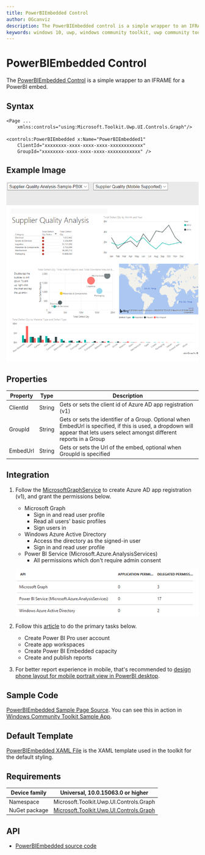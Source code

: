 ```yaml
---
title: PowerBIEmbedded Control
author: OGcanviz
description: The PowerBIEmbedded control is a simple wrapper to an IFRAME for a PowerBI embed.
keywords: windows 10, uwp, windows community toolkit, uwp community toolkit, uwp toolkit, PowerBIEmbedded Control
---
```


# PowerBIEmbedded Control

The [PowerBIEmbedded Control](https://docs.microsoft.com/dotnet/api/microsoft.toolkit.uwp.ui.controls.graph.powerbiembedded) is a simple wrapper to an IFRAME for a PowerBI embed.

## Syntax

```xaml
<Page ...
    xmlns:controls="using:Microsoft.Toolkit.Uwp.UI.Controls.Graph"/>

<controls:PowerBIEmbedded x:Name="PowerBIEmbedded1"
    ClientId="xxxxxxxx-xxxx-xxxx-xxxx-xxxxxxxxxxxx"
    GroupId="xxxxxxxx-xxxx-xxxx-xxxx-xxxxxxxxxxxx" />
```

## Example Image

![PowerBIEmbedded animation](../resources/images/Graph/PowerBIEmbedded.png)

## Properties

| Property | Type | Description |
| -- | -- | -- |
| ClientId | String | Gets or sets the client id of Azure AD app registration (v1) |
| GroupId | String | Gets or sets the identifier of a Group. Optional when EmbedUrl is specified, if this is used, a dropdown will appear that lets users select amongst different reports in a Group |
| EmbedUrl | String | Gets or sets the Url of the embed, optional when GroupId is specified |

## Integration

1. Follow the
[MicrosoftGraphService](../../docs/services/MicrosoftGraph.md#register-the-app-to-use-azure-ad-v1-endpoint) to create Azure AD app registration (v1), and grant the permissions below.
   - Microsoft Graph
     - Sign in and read user profile
     - Read all users' basic profiles
     - Sign users in
   - Windows Azure Active Directory
     - Access the directory as the signed-in user
     - Sign in and read user profile
   - Power BI Service (Microsoft.Azure.AnalysisServices)
     - All permissions which don't require admin consent

   ![PowerBIEmbedded Permissions](../resources/images/Graph/PowerBIEmbedded-Permissions.png)

2. Follow this [article](https://docs.microsoft.com/en-us/power-bi/developer/embedding-content) to do the primary tasks below.

   - Create Power BI Pro user account
   - Create app workspaces
   - Create Power BI Embedded capacity
   - Create and publish reports

3. For better report experience in mobile, that's recommended to [design phone layout for mobile portrait view in PowerBI desktop](https://docs.microsoft.com/en-us/power-bi/desktop-create-phone-report).

## Sample Code

[PowerBIEmbedded Sample Page Source](../../Microsoft.Toolkit.Uwp.SampleApp/SamplePages/PowerBIEmbedded). You can see this in action in [Windows Community Toolkit Sample App](https://www.microsoft.com/store/apps/9NBLGGH4TLCQ).

## Default Template 

[PowerBIEmbedded XAML File](../../Microsoft.Toolkit.Uwp.UI.Controls.Graph/PowerBIEmbedded/PowerBIEmbedded.xaml) is the XAML template used in the toolkit for the default styling.

## Requirements

| Device family | Universal, 10.0.15063.0 or higher |
| -- | -- |
| Namespace | Microsoft.Toolkit.Uwp.UI.Controls.Graph |
| NuGet package | [Microsoft.Toolkit.Uwp.UI.Controls.Graph](https://www.nuget.org/packages/Microsoft.Toolkit.Uwp.UI.Controls.Graph/) |

## API

* [PowerBIEmbedded source code](../../Microsoft.Toolkit.Uwp.UI.Controls.Graph/PowerBIEmbedded)
